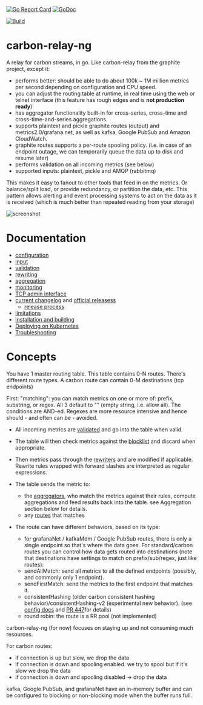 [![Go Report Card](https://goreportcard.com/badge/github.com/grafana/carbon-relay-ng)](https://goreportcard.com/report/github.com/grafana/carbon-relay-ng)
[![GoDoc](https://godoc.org/github.com/grafana/carbon-relay-ng?status.svg)](https://godoc.org/github.com/grafana/carbon-relay-ng)

<a href="https://github.com/grafana/carbon-relay-ng/actions/workflows/ci.yaml?query=branch%3Amain"><img src="https://github.com/grafana/carbon-relay-ng/actions/workflows/ci.yaml/badge.svg?query=branch%3Amain" alt="Build" /></a>


carbon-relay-ng
===============

A relay for carbon streams, in go.
Like carbon-relay from the graphite project, except it:

 * performs better: should be able to do about 100k ~ 1M million metrics per second depending on configuration and CPU speed.
 * you can adjust the routing table at runtime, in real time using the web or telnet interface (this feature has rough edges and is **not production ready**)
 * has aggregator functionality built-in for cross-series, cross-time and cross-time-and-series aggregations.
 * supports plaintext and pickle graphite routes (output) and metrics2.0/grafana.net, as well as kafka, Google PubSub and Amazon CloudWatch.
 * graphite routes supports a per-route spooling policy.
   (i.e. in case of an endpoint outage, we can temporarily queue the data up to disk and resume later)
 * performs validation on all incoming metrics (see below)
 * supported inputs: plaintext, pickle and AMQP (rabbitmq)

This makes it easy to fanout to other tools that feed in on the metrics.
Or balance/split load, or provide redundancy, or partition the data, etc.
This pattern allows alerting and event processing systems to act on the data as it is received (which is much better than repeated reading from your storage)


![screenshot](https://raw.githubusercontent.com/grafana/carbon-relay-ng/main/screenshots/screenshot.png)

Documentation
=============

* [configuration](https://github.com/grafana/carbon-relay-ng/blob/main/docs/config.md)
* [input](https://github.com/grafana/carbon-relay-ng/blob/main/docs/input.md)
* [validation](https://github.com/grafana/carbon-relay-ng/blob/main/docs/validation.md)
* [rewriting](https://github.com/grafana/carbon-relay-ng/blob/main/docs/rewriting.md)
* [aggregation](https://github.com/grafana/carbon-relay-ng/blob/main/docs/aggregation.md)
* [monitoring](https://github.com/grafana/carbon-relay-ng/blob/main/docs/monitoring.md)
* [TCP admin interface](https://github.com/grafana/carbon-relay-ng/blob/main/docs/tcp-admin-interface.md)
* [current changelog](https://github.com/grafana/carbon-relay-ng/blob/main/CHANGELOG.md) and [official releasess](https://github.com/grafana/carbon-relay-ng/releases)
  * [release process](https://github.com/grafana/carbon-relay-ng/blob/main/docs/installation-building.md#release-process)
* [limitations](https://github.com/grafana/carbon-relay-ng/blob/main/docs/limitations.md)
* [installation and building](https://github.com/grafana/carbon-relay-ng/blob/main/docs/installation-building.md)
* [Deploying on Kubernetes](https://github.com/grafana/carbon-relay-ng/blob/main/docs/deploying-on-k8s.md)
* [Troubleshooting](https://github.com/grafana/carbon-relay-ng/blob/main/docs/troubleshooting.md)


Concepts
========

You have 1 master routing table.  This table contains 0-N routes.  There's different route types. A carbon route can contain 0-M destinations (tcp endpoints)

First: "matching": you can match metrics on one or more of: prefix, substring, or regex.  All 3 default to "" (empty string, i.e. allow all).
The conditions are AND-ed.  Regexes are more resource intensive and hence should - and often can be - avoided.

* All incoming metrics are [validated](https://github.com/grafana/carbon-relay-ng/blob/main/docs/validation.md) and go into the table when valid.
* The table will then check metrics against the [blocklist](https://github.com/grafana/carbon-relay-ng/blob/main/docs/config.md#blocklist) and discard when appropriate.
* Then metrics pass through the [rewriters](https://github.com/grafana/carbon-relay-ng/blob/main/docs/rewriting.md) and are modified if applicable.  Rewrite rules wrapped with forward slashes are interpreted as regular expressions.
* The table sends the metric to:
  * the [aggregators](https://github.com/grafana/carbon-relay-ng/blob/main/docs/aggregation.md), who match the metrics against their rules, compute aggregations and feed results back into the table. see Aggregation section below for details.
  * any [routes](https://github.com/grafana/carbon-relay-ng/blob/main/docs/config.md#routes) that matches
* The route can have different behaviors, based on its type:

  * for grafanaNet / kafkaMdm / Google PubSub routes, there is only a single endpoint so that's where the data goes.  For standard/carbon routes you can control how data gets routed into destinations (note that destinations have settings to match on prefix/sub/regex, just like routes):
  * sendAllMatch: send all metrics to all the defined endpoints (possibly, and commonly only 1 endpoint).
  * sendFirstMatch: send the metrics to the first endpoint that matches it.
  * consistentHashing (older carbon consistent hashing behavior)/consistentHashing-v2 (experimental new behavior). (see [config docs](docs/config.md#carbon-route) and [PR 447](https://github.com/grafana/carbon-relay-ng/pull/477)for details)
  * round robin: the route is a RR pool (not implemented)


carbon-relay-ng (for now) focuses on staying up and not consuming much resources.

For carbon routes:
* if connection is up but slow, we drop the data
* if connection is down and spooling enabled.  we try to spool but if it's slow we drop the data
* if connection is down and spooling disabled -> drop the data

kafka, Google PubSub, and grafanaNet have an in-memory buffer and can be configured to blocking or non-blocking mode when the buffer runs full.

